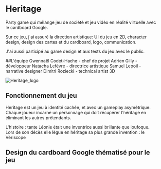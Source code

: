 # Heritage
Party game qui mélange jeu de société et jeu vidéo en réalité virtuelle avec le cardboard Google.

Sur ce jeu, j'ai assuré la direction artistique: UI du jeu en 2D, character design, design des cartes et du cardboard, logo, communication.

J'ai aussi participé au game design et aux tests du jeu avec le public.

##L'équipe
Gwennaël Codet-Hache - chef de projet
Adrien Gilly - développeur
Natacha Lefèvre - directrice artistique
Samuel Lepoil - narrative designer
Dimitri Roziecki - technical artist 3D

![Heritage_logo](https://github.com/user-attachments/assets/40c137e8-ba44-4c27-b9ba-80f4d42b1dcb)

## Fonctionnement du jeu
Heritage est un jeu à identité cachée, et avec un gameplay asymétrique. Chaque joueur incarne un personnage qui doit récupérer l'héritage en éliminant les autres prétendants.

L'histoire : tante Léonie était une inventrice aussi brillante que loufoque. Lors de son décès elle lègue en héritage sa plus grande invention : le Vériscope

## Design du cardboard Google thématisé pour le jeu
